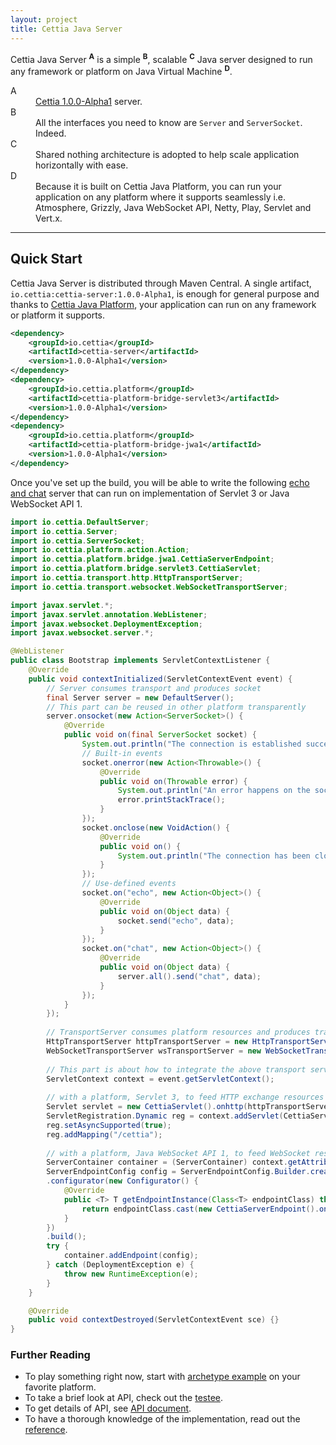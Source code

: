 ```yaml
---
layout: project
title: Cettia Java Server
---
```


Cettia Java Server <sup><strong>A</strong></sup> is a simple <sup><strong>B</strong></sup>, scalable <sup><strong>C</strong></sup> Java server designed to run any framework or platform on Java Virtual Machine <sup><strong>D</strong></sup>.

<dl>
    <dt>A</dt>
    <dd><a href="/projects/cettia-protocol/1.0.0-Alpha1">Cettia 1.0.0-Alpha1</a> server.</dd>
    <dt>B</dt>
    <dd>All the interfaces you need to know are <code>Server</code> and <code>ServerSocket</code>. Indeed.</dd>
    <dt>C</dt>
    <dd>Shared nothing architecture is adopted to help scale application horizontally with ease.</dd>
    <dt>D</dt>
    <dd>Because it is built on Cettia Java Platform, you can run your application on any platform where it supports seamlessly i.e. Atmosphere, Grizzly, Java WebSocket API, Netty, Play, Servlet and Vert.x.</dd>
</dl> 

---

## Quick Start
Cettia Java Server is distributed through Maven Central. A single artifact, <code>io.cettia:cettia-server:1.0.0-Alpha1</code>, is enough for general purpose and thanks to [Cettia Java Platform](/projects/cettia-java-platform/), your application can run on any framework or platform it supports.

```xml
<dependency>
    <groupId>io.cettia</groupId>
    <artifactId>cettia-server</artifactId>
    <version>1.0.0-Alpha1</version>
</dependency>
<dependency>
    <groupId>io.cettia.platform</groupId>
    <artifactId>cettia-platform-bridge-servlet3</artifactId>
    <version>1.0.0-Alpha1</version>
</dependency>
<dependency>
    <groupId>io.cettia.platform</groupId>
    <artifactId>cettia-platform-bridge-jwa1</artifactId>
    <version>1.0.0-Alpha1</version>
</dependency>
```

Once you've set up the build, you will be able to write the following [echo and chat](/projects/cettia-protocol/1.0.0-Alpha1/reference/#example) server that can run on implementation of Servlet 3 or Java WebSocket API 1.

```java
import io.cettia.DefaultServer;
import io.cettia.Server;
import io.cettia.ServerSocket;
import io.cettia.platform.action.Action;
import io.cettia.platform.bridge.jwa1.CettiaServerEndpoint;
import io.cettia.platform.bridge.servlet3.CettiaServlet;
import io.cettia.transport.http.HttpTransportServer;
import io.cettia.transport.websocket.WebSocketTransportServer;

import javax.servlet.*;
import javax.servlet.annotation.WebListener;
import javax.websocket.DeploymentException;
import javax.websocket.server.*;

@WebListener
public class Bootstrap implements ServletContextListener {
    @Override
    public void contextInitialized(ServletContextEvent event) {
        // Server consumes transport and produces socket
        final Server server = new DefaultServer();
        // This part can be reused in other platform transparently
        server.onsocket(new Action<ServerSocket>() {
            @Override
            public void on(final ServerSocket socket) {
                System.out.println("The connection is established successfully and communication is possible");
                // Built-in events
                socket.onerror(new Action<Throwable>() {
                    @Override
                    public void on(Throwable error) {
                        System.out.println("An error happens on the socket");
                        error.printStackTrace();
                    }
                });
                socket.onclose(new VoidAction() {
                    @Override
                    public void on() {
                        System.out.println("The connection has been closed");
                    }
                });
                // Use-defined events
                socket.on("echo", new Action<Object>() {
                    @Override
                    public void on(Object data) {
                        socket.send("echo", data);
                    }
                });
                socket.on("chat", new Action<Object>() {
                    @Override
                    public void on(Object data) {
                        server.all().send("chat", data);
                    }
                });
            }
        });
        
        // TransportServer consumes platform resources and produces transport
        HttpTransportServer httpTransportServer = new HttpTransportServer().ontransport(server);
        WebSocketTransportServer wsTransportServer = new WebSocketTransportServer().ontransport(server);
        
        // This part is about how to integrate the above transport servers
        ServletContext context = event.getServletContext();
        
        // with a platform, Servlet 3, to feed HTTP exchange resources
        Servlet servlet = new CettiaServlet().onhttp(httpTransportServer);
        ServletRegistration.Dynamic reg = context.addServlet(CettiaServlet.class.getName(), servlet);
        reg.setAsyncSupported(true);
        reg.addMapping("/cettia");
        
        // with a platform, Java WebSocket API 1, to feed WebSocket resources
        ServerContainer container = (ServerContainer) context.getAttribute(ServerContainer.class.getName());
        ServerEndpointConfig config = ServerEndpointConfig.Builder.create(CettiaServerEndpoint.class, "/cettia")
        .configurator(new Configurator() {
            @Override
            public <T> T getEndpointInstance(Class<T> endpointClass) throws InstantiationException {
                return endpointClass.cast(new CettiaServerEndpoint().onwebsocket(wsTransportServer));
            }
        })
        .build();
        try {
            container.addEndpoint(config);
        } catch (DeploymentException e) {
            throw new RuntimeException(e);
        }
    }

    @Override
    public void contextDestroyed(ServletContextEvent sce) {}
}
```

### Further Reading

* To play something right now, start with [archetype example](https://github.com/cettia/cettia-examples/tree/master/archetype/cettia-java-server) on your favorite platform.
* To take a brief look at API, check out the [testee](https://github.com/cettia/cettia-java-server/blob/v1.0.0-Alpha1/server/src/test/java/io/cettia/ProtocolTest.java#L48-L102).
* To get details of API, see [API document](/projects/cettia-java-server/1.0.0-Alpha1/apidocs/).
* To have a thorough knowledge of the implementation, read out the [reference](/projects/cettia-java-server/1.0.0-Alpha1/reference/).